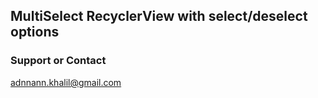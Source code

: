 ## MultiSelect RecyclerView with select/deselect options

### Support or Contact

adnnann.khalil@gmail.com
